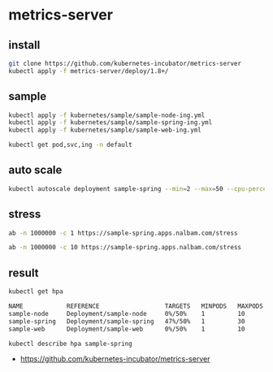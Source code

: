 # metrics-server

## install

```bash
git clone https://github.com/kubernetes-incubator/metrics-server
kubectl apply -f metrics-server/deploy/1.8+/
```

## sample

```bash
kubectl apply -f kubernetes/sample/sample-node-ing.yml
kubectl apply -f kubernetes/sample/sample-spring-ing.yml
kubectl apply -f kubernetes/sample/sample-web-ing.yml

kubectl get pod,svc,ing -n default
```

## auto scale

```bash
kubectl autoscale deployment sample-spring --min=2 --max=50 --cpu-percent=50
```

## stress

```bash
ab -n 1000000 -c 1 https://sample-spring.apps.nalbam.com/stress

ab -n 1000000 -c 10 https://sample-spring.apps.nalbam.com/stress
```

## result

```bash
kubectl get hpa
```

```bash
NAME            REFERENCE                  TARGETS   MINPODS   MAXPODS   REPLICAS   AGE
sample-node     Deployment/sample-node     0%/50%    1         10        1          1h
sample-spring   Deployment/sample-spring   47%/50%   1         30        6          1h
sample-web      Deployment/sample-web      0%/50%    1         10        1          1h
```

```bash
kubectl describe hpa sample-spring
```

* <https://github.com/kubernetes-incubator/metrics-server>
